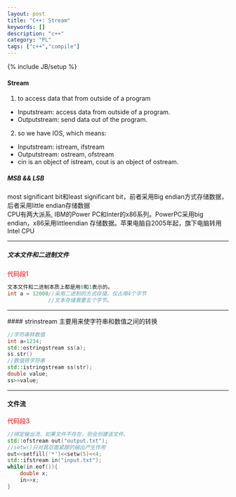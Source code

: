 ```yaml
---
layout: post
title: "C++: Stream"
keywords: []
description: "c++"
category: "PL"
tags: ["c++","compile"]
---
```

{% include JB/setup %}

#### Stream
1. to access data that from outside of a program 
- Inputstream: access data from outside of a program.
- Outputstream: send data out of the program. 
2. so we have IOS, which means:
- Inputstream: istream, ifstream
- Outputstream: ostream, ofstream
- cin is an object of istream, cout is an object of ostream.



##### MSB && LSB

most significant bit和least significant bit，前者采用Big endian方式存储数据，后者采用little endian存储数据<br/>
CPU有两大派系, IBM的Power PC和Inter的x86系列。PowerPC采用big endian，x86采用littleendian 存储数据。苹果电脑自2005年起，旗下电脑转用Intel CPU

<hr />

##### 文本文件和二进制文件

<font color="red">代码段1</font>

```cpp
文本文件和二进制本质上都是用0和1表示的。
int a = 12000//采用二进制的方式存储，仅占用4个字节
			 //文本存储需要五个字节。
```

<hr />
#### strinstream
主要用来使字符串和数值之间的转换


```cpp
//字符串转数值
int a=1234;
std::ostringstream ss(a);
ss.str()
//数值转字符串
std::istringstream ss(str);
double value;
ss>>value;
```
<hr />

#### 文件流
<font color="red">代码段3</font>

```cpp
//绑定输出流，如果文件不存在，则会创建该文件。
std::ofstream out("output.txt");
//setw()只对其后面紧跟的输出产生作用
out<<setfill('*')<<setw(5)<<4;
std::ifstream in("input.txt");
while(in.eof()){
	double x;
	in>>x;
}
```
